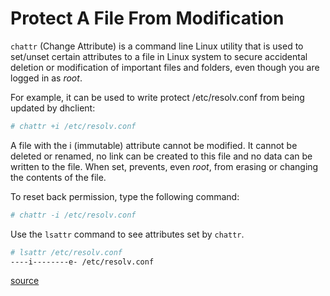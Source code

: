 # Protect A File From Modification

`chattr` (Change Attribute) is a command line Linux utility that is used to set/unset certain attributes to a file in Linux system to secure accidental deletion or modification of important files and folders, even though you are logged in as *root*.

For example, it can be used to write protect /etc/resolv.conf from being updated by dhclient:

```bash
# chattr +i /etc/resolv.conf
```

A file with the i (immutable) attribute cannot be modified. It cannot be deleted or renamed, no link can be created to this file and no data can be written to the file. When set, prevents, even *root*, from erasing or changing the contents of the file.

To reset back permission, type the following command:

```bash
# chattr -i /etc/resolv.conf
```

Use the `lsattr` command to see attributes set by `chattr`.

```bash
# lsattr /etc/resolv.conf
----i--------e- /etc/resolv.conf
```

[source](http://www.cyberciti.biz/faq/how-to-make-a-file-unchangeable-unalterable-so-that-no-one-can-modify-it/)

